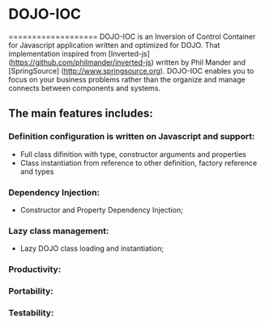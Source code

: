 # DOJO-IOC
===================
DOJO-IOC is an Inversion of Control Container for Javascript application written and optimized for DOJO. That implementation inspired from [Inverted-js] (https://github.com/philmander/inverted-js) written by Phil Mander and [SpringSource] (http://www.springsource.org). DOJO-IOC enables you to focus on your business problems rather than the organize and manage connects between components and systems.

The main features includes:
----------------------

### Definition configuration is written on Javascript and support:
- Full class difinition with type, constructor arguments and properties
- Class instantiation from reference to other definition, factory reference and types

### Dependency Injection:
- Constructor and Property Dependency Injection;

### Lazy class management:
- Lazy DOJO class loading and instantiation;

### Productivity:

### Portability:

### Testability:
